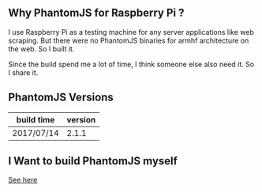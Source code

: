 
## Why PhantomJS for Raspberry Pi ?

I use Raspberry Pi as a testing machine for any server applications like web scraping. But there were no PhantomJS binaries for armhf architecture on the web. So I built it.

Since the build spend me a lot of time, I think someone else also need it. So I share it.

## PhantomJS Versions

build time | version 
-----------|------
2017/07/14 | 2.1.1

## I Want to build PhantomJS myself

[See here](http://phantomjs.org/build.html)
